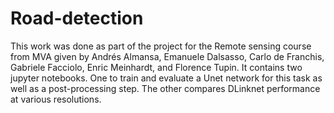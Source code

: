 # Road-detection

This work was done as part of the project for the Remote sensing course from MVA given by Andrés Almansa, Emanuele Dalsasso, Carlo de Franchis, Gabriele Facciolo, Enric Meinhardt, and Florence Tupin. It contains two jupyter notebooks. One to train and evaluate a Unet network for this task as well as a post-processing step. The other compares DLinknet performance at various resolutions.
